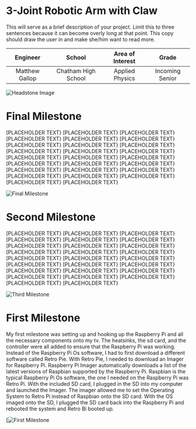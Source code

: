 ﻿# 3-Joint Robotic Arm with Claw
This will serve as a brief description of your project. Limit this to three sentences because it can become overly long at that point. This copy should draw the user in and make she/him want to read more.

| **Engineer** | **School** | **Area of Interest** | **Grade** |
|:--:|:--:|:--:|:--:|
| Matthew Gallop | Chatham High School | Applied Physics | Incoming Senior

![Headstone Image](https://cdn-a.william-reed.com/var/wrbm_gb_food_pharma/storage/images/9/2/8/5/235829-6-eng-GB/Feed-Test-SIC-Feed-20142_news_large.jpg)
  
# Final Milestone
[PLACEHOLDER TEXT} [PLACEHOLDER TEXT} [PLACEHOLDER TEXT} [PLACEHOLDER TEXT} [PLACEHOLDER TEXT} [PLACEHOLDER TEXT} [PLACEHOLDER TEXT} [PLACEHOLDER TEXT} [PLACEHOLDER TEXT} [PLACEHOLDER TEXT} [PLACEHOLDER TEXT} [PLACEHOLDER TEXT} [PLACEHOLDER TEXT} [PLACEHOLDER TEXT} [PLACEHOLDER TEXT} [PLACEHOLDER TEXT} [PLACEHOLDER TEXT} [PLACEHOLDER TEXT} [PLACEHOLDER TEXT} [PLACEHOLDER TEXT} [PLACEHOLDER TEXT} [PLACEHOLDER TEXT} [PLACEHOLDER TEXT} [PLACEHOLDER TEXT} [PLACEHOLDER TEXT} [PLACEHOLDER TEXT}

![Final Milestone](https://cdn-a.william-reed.com/var/wrbm_gb_food_pharma/storage/images/9/2/8/5/235829-6-eng-GB/Feed-Test-SIC-Feed-20142_news_large.jpg)

# Second Milestone
[PLACEHOLDER TEXT} [PLACEHOLDER TEXT} [PLACEHOLDER TEXT} [PLACEHOLDER TEXT} [PLACEHOLDER TEXT} [PLACEHOLDER TEXT} [PLACEHOLDER TEXT} [PLACEHOLDER TEXT} [PLACEHOLDER TEXT} [PLACEHOLDER TEXT} [PLACEHOLDER TEXT} [PLACEHOLDER TEXT} [PLACEHOLDER TEXT} [PLACEHOLDER TEXT} [PLACEHOLDER TEXT} [PLACEHOLDER TEXT} [PLACEHOLDER TEXT} [PLACEHOLDER TEXT} [PLACEHOLDER TEXT} [PLACEHOLDER TEXT} [PLACEHOLDER TEXT} [PLACEHOLDER TEXT} [PLACEHOLDER TEXT} [PLACEHOLDER TEXT} [PLACEHOLDER TEXT} [PLACEHOLDER TEXT}

![Third Milestone](https://cdn-a.william-reed.com/var/wrbm_gb_food_pharma/storage/images/9/2/8/5/235829-6-eng-GB/Feed-Test-SIC-Feed-20142_news_large.jpg)
# First Milestone
  

My first milestone was setting up and hooking up the Raspberry Pi and all the necessary components onto my tv. The heatsinks, the sd card, and the controller were all added to ensure that the Raspberry Pi was working. Instead of the Raspberry Pi Os software, I had to first download a different software called Retro Pie. With Retro Pie, I needed to download an Imager for Raspberry Pi. Raspberry Pi Imager automatically downloads a list of the latest versions of Raspbian supported by the Raspberry Pi. Raspbian is the typical Raspberry Pi Os software, the one I needed on the Raspberry Pi was Retro Pi. With the included SD card, I plugged in the SD into my computer and launched the Imager. The imager allowed me to set the Operating System to Retro Pi instead of Raspbian onto the SD card. With the OS imaged onto the SD, I plugged the SD card back into the Raspberry Pi and rebooted the system and Retro Bi booted up.

[![First Milestone](https://cdn-a.william-reed.com/var/wrbm_gb_food_pharma/storage/images/9/2/8/5/235829-6-eng-GB/Feed-Test-SIC-Feed-20142_news_large.jpg)
